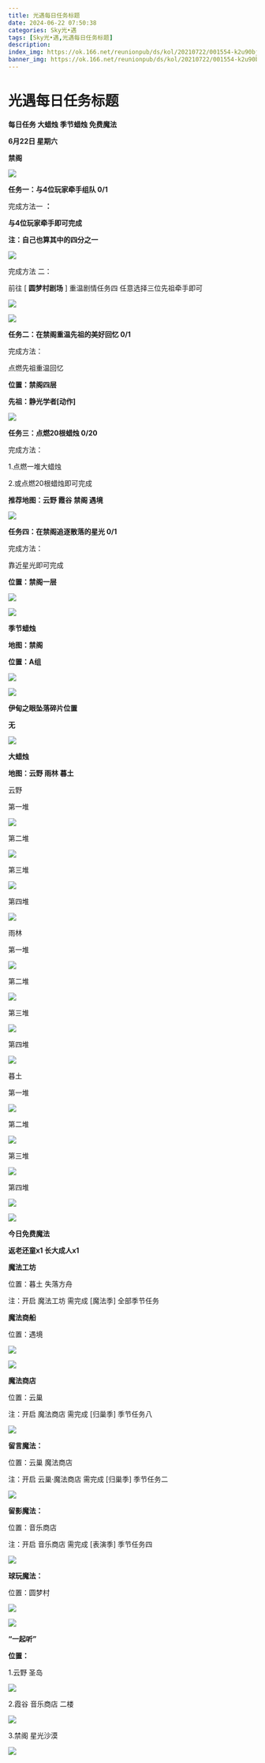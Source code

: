 ```yaml
---
title: 光遇每日任务标题
date: 2024-06-22 07:50:38
categories: Sky光•遇
tags: [Sky光•遇,光遇每日任务标题]
description: 
index_img: https://ok.166.net/reunionpub/ds/kol/20210722/001554-k2u90bj7ay.png?imageView&thumbnail=600x0&type=jpg
banner_img: https://ok.166.net/reunionpub/ds/kol/20210722/001554-k2u90bj7ay.png?imageView&thumbnail=600x0&type=jpg
---
```

# 光遇每日任务标题
**每日任务 大蜡烛 季节蜡烛 免费魔法**

 **6月22日 星期六**

 **禁阁**

![](https://img.166.net/reunionpub/ds/kol_server/20240622/001204-1aluizrdnf.jpg)

 **任务一：与4位玩家牵手组队 0/1**

完成方法一 **：**

 **与4位玩家牵手即可完成**

 **注：自己也算其中的四分之一**

![](https://img.166.net/reunionpub/ds/kol_server/20240622/000548-psmws1vj93.jpg)

完成方法 二：

前往 [ **圆梦村剧场** ] 重温剧情任务四 任意选择三位先祖牵手即可

![](https://img.166.net/reunionpub/ds/kol_server/20240622/000553-8q27tw50jr.jpeg)

![](https://img.166.net/reunionpub/ds/kol_server/20240622/000559-1jbo9pn8za.jpeg)

 **任务二：在禁阁重温先祖的美好回忆 0/1**

完成方法：

点燃先祖重温回忆

 **位置：禁阁四层**

 **先祖：静光学者[动作]**

![](https://img.166.net/reunionpub/ds/kol_server/20240622/000639-1skib0valt.jpeg)

 **任务三：点燃20根蜡烛 0/20**

完成方法：

1.点燃一堆大蜡烛

2.或点燃20根蜡烛即可完成

 **推荐地图：云野 霞谷 禁阁 遇境**

![](https://img.166.net/reunionpub/ds/kol_server/20240622/000704-rubq0ntv28.jpg)

 **任务四：在禁阁追逐散落的星光 0/1**

完成方法：

靠近星光即可完成

 **位置：禁阁一层**

![](https://img.166.net/reunionpub/ds/kol_server/20240622/000727-87m06klhw1.jpeg)

![](https://img.166.net/reunionpub/ds/kol/20240127/072230-kr6zdftygs.png)

 **季节蜡烛**

 **地图：禁阁**

 **位置：A组**

![](https://img.166.net/reunionpub/ds/kol_server/20240621/235913-nzatl76s4b.jpg)

![](https://img.166.net/reunionpub/ds/kol/20240127/072300-y4gsrkwvcm.png)

 **伊甸之眼坠落碎片位置**

 **无**

![](https://img.166.net/reunionpub/ds/kol/20240127/072300-y4gsrkwvcm.png)

 **大蜡烛**

 **地图：云野 雨林 暮土**

云野

第一堆

![](https://img.166.net/reunionpub/ds/kol_server/20240622/000055-fkmea9db2j.jpg)

第二堆

![](https://img.166.net/reunionpub/ds/kol_server/20240622/000102-k0ubmsa1s4.jpg)

第三堆

![](https://img.166.net/reunionpub/ds/kol_server/20240622/000108-5afoh9btw0.jpg)

第四堆

![](https://img.166.net/reunionpub/ds/kol_server/20240622/000121-u9ktvr8inb.jpg)

雨林

第一堆

![](https://img.166.net/reunionpub/ds/kol_server/20240620/235523-uw8me9lnad.jpg)

第二堆

![](https://img.166.net/reunionpub/ds/kol_server/20240620/235532-23zbsioleq.jpg)

第三堆

![](https://img.166.net/reunionpub/ds/kol_server/20240620/235540-an8iskqyrp.jpg)

第四堆

![](https://img.166.net/reunionpub/ds/kol_server/20240621/012430-epiksazfy0.jpeg)

暮土

第一堆

![](https://img.166.net/reunionpub/ds/kol_server/20240622/000147-hwc48or9se.jpg)

第二堆

![](https://img.166.net/reunionpub/ds/kol_server/20240622/000154-7ncvy80epw.jpg)

第三堆

![](https://img.166.net/reunionpub/ds/kol_server/20240622/000200-jw6pnv3sa5.jpg)

第四堆

![](https://img.166.net/reunionpub/ds/kol_server/20240622/000210-85m3ql0n1z.jpg)

 **![](https://img.166.net/reunionpub/ds/kol/20231014/004048-gyt2imp830.png)**

 **今日免费魔法**

 **返老还童x1 长大成人x1**

 **魔法工坊**

位置：暮土 失落方舟

注：开启 魔法工坊 需完成 [魔法季] 全部季节任务

 **魔法商船**

位置：遇境

 **![](https://img.166.net/reunionpub/ds/kol/20231014/004605-qmuiowanf4.png)**

![](https://img.166.net/reunionpub/ds/kol_server/20240622/000300-50k2zbryva.jpg)

 **魔法商店**

位置：云巢

注：开启 魔法商店 需完成 [归巢季] 季节任务八

![](https://img.166.net/reunionpub/ds/kol_server/20240622/000253-5c4m90hauf.jpg)

 **留言魔法：**

位置：云巢 魔法商店

注：开启 云巢·魔法商店 需完成 [归巢季] 季节任务二

![](https://img.166.net/reunionpub/ds/kol/20240104/233540-rs5n8klws2.jpg)

 **留影魔法：**

位置：音乐商店

注：开启 音乐商店 需完成 [表演季] 季节任务四

![](https://img.166.net/reunionpub/ds/kol/20240428/232643-hrkcnvb1jq.jpeg)

 **球玩魔法：**

位置：圆梦村

 **![](https://img.166.net/reunionpub/ds/kol/20231014/005022-4hnlvzm7iu.png)**

 **![](https://img.166.net/reunionpub/ds/kol/20231220/070757-w9oeg612sl.png)**

 **“一起听”**

 **位置：**

1.云野 圣岛

**![](https://img.166.net/reunionpub/ds/kol/20231220/071109-so6aef3jyr.jpeg)**

2.霞谷 音乐商店 二楼

**![](https://img.166.net/reunionpub/ds/kol/20231220/071120-naym3f5u4g.jpeg)**

3.禁阁 星光沙漠

 **![](https://img.166.net/reunionpub/ds/kol/20231220/071136-p6b05krfu4.png)**

